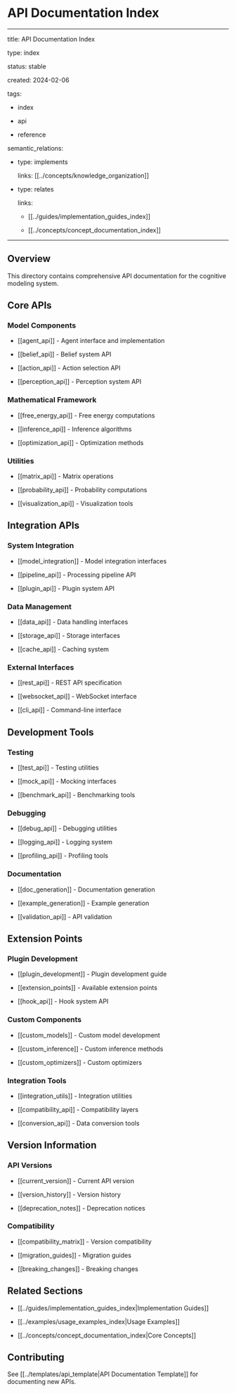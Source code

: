 # API Documentation Index

---

title: API Documentation Index

type: index

status: stable

created: 2024-02-06

tags:

- index

- api

- reference

semantic_relations:

- type: implements

    links: [[../concepts/knowledge_organization]]

- type: relates

    links:

  - [[../guides/implementation_guides_index]]

  - [[../concepts/concept_documentation_index]]

---

## Overview

This directory contains comprehensive API documentation for the cognitive modeling system.

## Core APIs

### Model Components

- [[agent_api]] - Agent interface and implementation

- [[belief_api]] - Belief system API

- [[action_api]] - Action selection API

- [[perception_api]] - Perception system API

### Mathematical Framework

- [[free_energy_api]] - Free energy computations

- [[inference_api]] - Inference algorithms

- [[optimization_api]] - Optimization methods

### Utilities

- [[matrix_api]] - Matrix operations

- [[probability_api]] - Probability computations

- [[visualization_api]] - Visualization tools

## Integration APIs

### System Integration

- [[model_integration]] - Model integration interfaces

- [[pipeline_api]] - Processing pipeline API

- [[plugin_api]] - Plugin system API

### Data Management

- [[data_api]] - Data handling interfaces

- [[storage_api]] - Storage interfaces

- [[cache_api]] - Caching system

### External Interfaces

- [[rest_api]] - REST API specification

- [[websocket_api]] - WebSocket interface

- [[cli_api]] - Command-line interface

## Development Tools

### Testing

- [[test_api]] - Testing utilities

- [[mock_api]] - Mocking interfaces

- [[benchmark_api]] - Benchmarking tools

### Debugging

- [[debug_api]] - Debugging utilities

- [[logging_api]] - Logging system

- [[profiling_api]] - Profiling tools

### Documentation

- [[doc_generation]] - Documentation generation

- [[example_generation]] - Example generation

- [[validation_api]] - API validation

## Extension Points

### Plugin Development

- [[plugin_development]] - Plugin development guide

- [[extension_points]] - Available extension points

- [[hook_api]] - Hook system API

### Custom Components

- [[custom_models]] - Custom model development

- [[custom_inference]] - Custom inference methods

- [[custom_optimizers]] - Custom optimizers

### Integration Tools

- [[integration_utils]] - Integration utilities

- [[compatibility_api]] - Compatibility layers

- [[conversion_api]] - Data conversion tools

## Version Information

### API Versions

- [[current_version]] - Current API version

- [[version_history]] - Version history

- [[deprecation_notes]] - Deprecation notices

### Compatibility

- [[compatibility_matrix]] - Version compatibility

- [[migration_guides]] - Migration guides

- [[breaking_changes]] - Breaking changes

## Related Sections

- [[../guides/implementation_guides_index|Implementation Guides]]

- [[../examples/usage_examples_index|Usage Examples]]

- [[../concepts/concept_documentation_index|Core Concepts]]

## Contributing

See [[../templates/api_template|API Documentation Template]] for documenting new APIs.

